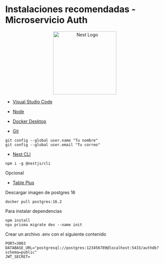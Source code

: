 # Instalaciones recomendadas - Microservicio Auth

<p align="center">
  <a href="http://nestjs.com/" target="blank"><img src="https://nestjs.com/img/logo-small.svg" width="200" alt="Nest Logo" /></a>
</p>

* [Visual Studio Code](https://code.visualstudio.com/)

* [Node](https://nodejs.org/en)

* [Docker Desktop](https://www.docker.com/get-started)

* [Git](https://git-scm.com/)
```
git config --global user.name "Tu nombre"
git config --global user.email "Tu correo"
```

* [Nest CLI](https://docs.nestjs.com/first-steps)
```
npm i -g @nestjs/cli
```


Opcional
* [Table Plus](https://tableplus.com/)

Descargar imagen de postgres 16
```
docker pull postgres:16.2
```

Para instalar dependencias
```
npm install
npx prisma migrate dev --name init
```

Crear un archivo .env con el siguiente contenido
```
PORT=3003
DATABASE_URL="postgresql://postgres:123456789@localhost:5433/authdb?schema=public"
JWT_SECRET=
```

